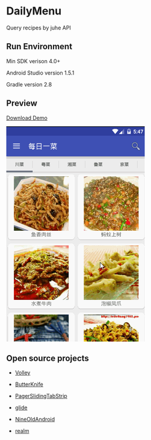 # DailyMenu

Query recipes by juhe API

## Run Environment

Min SDK verison 4.0+

Android Studio version 1.5.1

Gradle version 2.8

## Preview

[Download Demo](http://fir.im/lwx4)

![DailyMenu gif demo](https://raw.githubusercontent.com/MrSunly/DailyMenu/master/pic/1.gif)

## Open source projects

* [Volley](https://android.googlesource.com/platform/frameworks/volley)

* [ButterKnife](http://jakewharton.github.io/butterknife/)

* [PagerSlidingTabStrip](https://github.com/astuetz/PagerSlidingTabStrip)

* [glide](https://github.com/bumptech/glide)

* [NineOldAndroid](http://nineoldandroids.com/)

* [realm](https://realm.io/cn)



